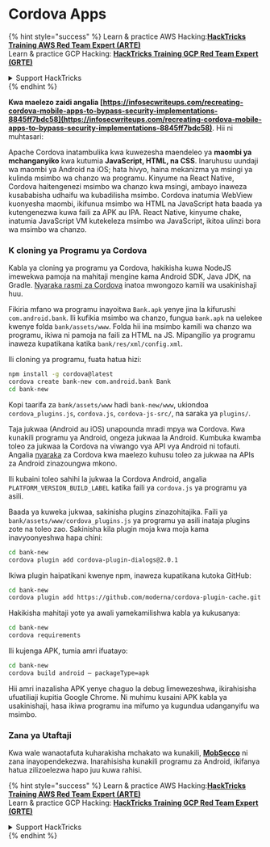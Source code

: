 # Cordova Apps

{% hint style="success" %}
Learn & practice AWS Hacking:<img src="/.gitbook/assets/arte.png" alt="" data-size="line">[**HackTricks Training AWS Red Team Expert (ARTE)**](https://training.hacktricks.xyz/courses/arte)<img src="/.gitbook/assets/arte.png" alt="" data-size="line">\
Learn & practice GCP Hacking: <img src="/.gitbook/assets/grte.png" alt="" data-size="line">[**HackTricks Training GCP Red Team Expert (GRTE)**<img src="/.gitbook/assets/grte.png" alt="" data-size="line">](https://training.hacktricks.xyz/courses/grte)

<details>

<summary>Support HackTricks</summary>

* Check the [**subscription plans**](https://github.com/sponsors/carlospolop)!
* **Join the** 💬 [**Discord group**](https://discord.gg/hRep4RUj7f) or the [**telegram group**](https://t.me/peass) or **follow** us on **Twitter** 🐦 [**@hacktricks\_live**](https://twitter.com/hacktricks\_live)**.**
* **Share hacking tricks by submitting PRs to the** [**HackTricks**](https://github.com/carlospolop/hacktricks) and [**HackTricks Cloud**](https://github.com/carlospolop/hacktricks-cloud) github repos.

</details>
{% endhint %}

**Kwa maelezo zaidi angalia [https://infosecwriteups.com/recreating-cordova-mobile-apps-to-bypass-security-implementations-8845ff7bdc58](https://infosecwriteups.com/recreating-cordova-mobile-apps-to-bypass-security-implementations-8845ff7bdc58)**. Hii ni muhtasari:

Apache Cordova inatambulika kwa kuwezesha maendeleo ya **maombi ya mchanganyiko** kwa kutumia **JavaScript, HTML, na CSS**. Inaruhusu uundaji wa maombi ya Android na iOS; hata hivyo, haina mekanizma ya msingi ya kulinda msimbo wa chanzo wa programu. Kinyume na React Native, Cordova haitengenezi msimbo wa chanzo kwa msingi, ambayo inaweza kusababisha udhaifu wa kubadilisha msimbo. Cordova inatumia WebView kuonyesha maombi, ikifunua msimbo wa HTML na JavaScript hata baada ya kutengenezwa kuwa faili za APK au IPA. React Native, kinyume chake, inatumia JavaScript VM kutekeleza msimbo wa JavaScript, ikitoa ulinzi bora wa msimbo wa chanzo.

### K cloning ya Programu ya Cordova

Kabla ya cloning ya programu ya Cordova, hakikisha kuwa NodeJS imewekwa pamoja na mahitaji mengine kama Android SDK, Java JDK, na Gradle. [Nyaraka rasmi za Cordova](https://cordova.apache.org/docs/en/11.x/guide/cli/#install-pre-requisites-for-building) inatoa mwongozo kamili wa usakinishaji huu.

Fikiria mfano wa programu inayoitwa `Bank.apk` yenye jina la kifurushi `com.android.bank`. Ili kufikia msimbo wa chanzo, fungua `bank.apk` na uelekee kwenye folda `bank/assets/www`. Folda hii ina msimbo kamili wa chanzo wa programu, ikiwa ni pamoja na faili za HTML na JS. Mipangilio ya programu inaweza kupatikana katika `bank/res/xml/config.xml`.

Ili cloning ya programu, fuata hatua hizi:
```bash
npm install -g cordova@latest
cordova create bank-new com.android.bank Bank
cd bank-new
```
Kopi taarifa za `bank/assets/www` hadi `bank-new/www`, ukiondoa `cordova_plugins.js`, `cordova.js`, `cordova-js-src/`, na saraka ya `plugins/`.

Taja jukwaa (Android au iOS) unapounda mradi mpya wa Cordova. Kwa kunakili programu ya Android, ongeza jukwaa la Android. Kumbuka kwamba toleo za jukwaa la Cordova na viwango vya API vya Android ni tofauti. Angalia [nyaraka](https://cordova.apache.org/docs/en/11.x/guide/platforms/android/) za Cordova kwa maelezo kuhusu toleo za jukwaa na APIs za Android zinazoungwa mkono.

Ili kubaini toleo sahihi la jukwaa la Cordova Android, angalia `PLATFORM_VERSION_BUILD_LABEL` katika faili ya `cordova.js` ya programu ya asili.

Baada ya kuweka jukwaa, sakinisha plugins zinazohitajika. Faili ya `bank/assets/www/cordova_plugins.js` ya programu ya asili inataja plugins zote na toleo zao. Sakinisha kila plugin moja kwa moja kama inavyoonyeshwa hapa chini:
```bash
cd bank-new
cordova plugin add cordova-plugin-dialogs@2.0.1
```
Ikiwa plugin haipatikani kwenye npm, inaweza kupatikana kutoka GitHub:
```bash
cd bank-new
cordova plugin add https://github.com/moderna/cordova-plugin-cache.git
```
Hakikisha mahitaji yote ya awali yamekamilishwa kabla ya kukusanya:
```bash
cd bank-new
cordova requirements
```
Ili kujenga APK, tumia amri ifuatayo:
```bash
cd bank-new
cordova build android — packageType=apk
```
Hii amri inazalisha APK yenye chaguo la debug limewezeshwa, ikirahisisha ufuatiliaji kupitia Google Chrome. Ni muhimu kusaini APK kabla ya usakinishaji, hasa ikiwa programu ina mifumo ya kugundua udanganyifu wa msimbo.

### Zana ya Utaftaji

Kwa wale wanaotafuta kuharakisha mchakato wa kunakili, **[MobSecco](https://github.com/Anof-cyber/MobSecco)** ni zana inayopendekezwa. Inarahisisha kunakili programu za Android, ikifanya hatua zilizoelezwa hapo juu kuwa rahisi.

{% hint style="success" %}
Learn & practice AWS Hacking:<img src="/.gitbook/assets/arte.png" alt="" data-size="line">[**HackTricks Training AWS Red Team Expert (ARTE)**](https://training.hacktricks.xyz/courses/arte)<img src="/.gitbook/assets/arte.png" alt="" data-size="line">\
Learn & practice GCP Hacking: <img src="/.gitbook/assets/grte.png" alt="" data-size="line">[**HackTricks Training GCP Red Team Expert (GRTE)**<img src="/.gitbook/assets/grte.png" alt="" data-size="line">](https://training.hacktricks.xyz/courses/grte)

<details>

<summary>Support HackTricks</summary>

* Check the [**subscription plans**](https://github.com/sponsors/carlospolop)!
* **Join the** 💬 [**Discord group**](https://discord.gg/hRep4RUj7f) or the [**telegram group**](https://t.me/peass) or **follow** us on **Twitter** 🐦 [**@hacktricks\_live**](https://twitter.com/hacktricks\_live)**.**
* **Share hacking tricks by submitting PRs to the** [**HackTricks**](https://github.com/carlospolop/hacktricks) and [**HackTricks Cloud**](https://github.com/carlospolop/hacktricks-cloud) github repos.

</details>
{% endhint %}
